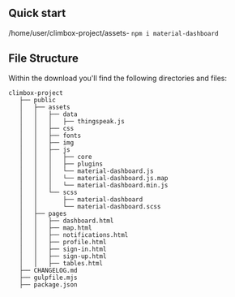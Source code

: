 ## Quick start

/home/user/climbox-project/assets- `npm i material-dashboard`

## File Structure

Within the download you'll find the following directories and files:

```
climbox-project
   ├── public
   │   ├── assets
   │   │   ├── data
   │   │   │   ├── thingspeak.js
   │   │   ├── css
   │   │   ├── fonts
   │   │   ├── img
   │   │   ├── js
   │   │   │   ├── core
   │   │   │   ├── plugins
   │   │   │   └── material-dashboard.js
   │   │   │   └── material-dashboard.js.map
   │   │   │   └── material-dashboard.min.js
   │   │   └── scss
   │   │       ├── material-dashboard
   │   │       └── material-dashboard.scss
   │   ├── pages
   │   │   ├── dashboard.html
   │   │   ├── map.html
   │   │   ├── notifications.html
   │   │   ├── profile.html
   │   │   ├── sign-in.html
   │   │   ├── sign-up.html
   │   │   ├── tables.html
   ├── CHANGELOG.md
   ├── gulpfile.mjs
   ├── package.json
```
